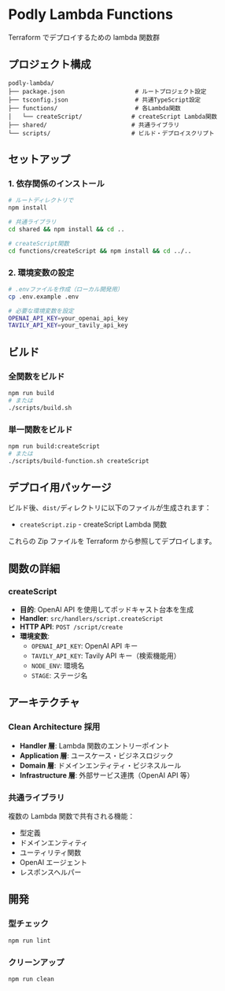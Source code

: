 # Podly Lambda Functions

Terraform でデプロイするための lambda 関数群

## プロジェクト構成

```
podly-lambda/
├── package.json                    # ルートプロジェクト設定
├── tsconfig.json                   # 共通TypeScript設定
├── functions/                      # 各Lambda関数
│   └── createScript/              # createScript Lambda関数
├── shared/                        # 共通ライブラリ
└── scripts/                       # ビルド・デプロイスクリプト
```

## セットアップ

### 1. 依存関係のインストール

```bash
# ルートディレクトリで
npm install

# 共通ライブラリ
cd shared && npm install && cd ..

# createScript関数
cd functions/createScript && npm install && cd ../..
```

### 2. 環境変数の設定

```bash
# .envファイルを作成（ローカル開発用）
cp .env.example .env

# 必要な環境変数を設定
OPENAI_API_KEY=your_openai_api_key
TAVILY_API_KEY=your_tavily_api_key
```

## ビルド

### 全関数をビルド

```bash
npm run build
# または
./scripts/build.sh
```

### 単一関数をビルド

```bash
npm run build:createScript
# または
./scripts/build-function.sh createScript
```

## デプロイ用パッケージ

ビルド後、`dist/`ディレクトリに以下のファイルが生成されます：

- `createScript.zip` - createScript Lambda 関数

これらの Zip ファイルを Terraform から参照してデプロイします。

## 関数の詳細

### createScript

- **目的**: OpenAI API を使用してポッドキャスト台本を生成
- **Handler**: `src/handlers/script.createScript`
- **HTTP API**: `POST /script/create`
- **環境変数**:
  - `OPENAI_API_KEY`: OpenAI API キー
  - `TAVILY_API_KEY`: Tavily API キー（検索機能用）
  - `NODE_ENV`: 環境名
  - `STAGE`: ステージ名

## アーキテクチャ

### Clean Architecture 採用

- **Handler 層**: Lambda 関数のエントリーポイント
- **Application 層**: ユースケース・ビジネスロジック
- **Domain 層**: ドメインエンティティ・ビジネスルール
- **Infrastructure 層**: 外部サービス連携（OpenAI API 等）

### 共通ライブラリ

複数の Lambda 関数で共有される機能：

- 型定義
- ドメインエンティティ
- ユーティリティ関数
- OpenAI エージェント
- レスポンスヘルパー

## 開発

### 型チェック

```bash
npm run lint
```

### クリーンアップ

```bash
npm run clean
```
